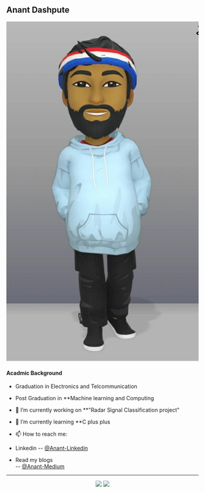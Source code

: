 
Anant Dashpute
------------------------------------------------------------------------------------------------------------------------------
![](https://github.com/DASHANANT/DASHANANT/blob/main/PIC.jpeg)

#### Acadmic Background
- Graduation in Electronics and Telcommunication 
- Post Graduation in **Machine learning and Computing

- 🔭 I’m currently working on **"Radar Signal Classification project"                                           
            
- 🌱 I’m currently learning   **C plus plus
            

- 📫 How to reach me: 
- Linkedin
           -- [@Anant-Linkedin](https://www.linkedin.com/in/anant--dashpute/) 
- Read my blogs           
           -- [@Anant-Medium](https://medium.com/@anantdashpute)
           
          
------------------------------------------------------------------------------------------------------------------------------

<p align="center">
  <img width="48%" src="https://github-readme-stats.vercel.app/api?username=DASHANANT&show_icons=true&theme=tokyonight" />
  <img width="48%" src="https://github-readme-streak-stats.herokuapp.com/?user=DASHANANT&theme=tokyonight" />
</p>

